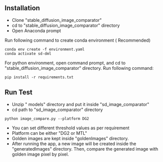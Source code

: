## Installation

 - Clone "stable_diffusion_image_comparator"
 - cd to "stable_diffusion_image_comparator" directory
 - Open Anaconda prompt 
 
Run following command to create conda environment ( Recommended)
 
```
conda env create -f environment.yaml
conda activate sd-dml
```
For python environment, open command prompt, and cd to "stable_diffusion_image_comparator" directory. Run following command:
```
pip install -r requirements.txt
```
## Run Test
 - Unzip " models" directory and put it inside "sd_image_comparator"
 - cd path to "sd_image_comparator" directory  
 
 ```
 python image_compare.py --platform DG2 
 ```
 
 - You can set different threshold values as per requirement
 - Platform can be either "DG2 or MTL"
 - Golden images are kept inside "goldenImages" directory.  
 - After running the app, a new image will be created inside the "generatedImages" directory. Then, compare the generated image with golden image pixel by pixel. 
 